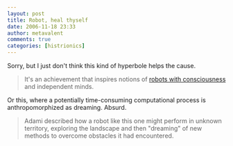 ```yaml
---
layout: post
title: Robot, heal thyself
date: 2006-11-18 23:33
author: metavalent
comments: true
categories: [histrionics]
---
```

Sorry, but I just don't think this kind of hyperbole helps the cause.<blockquote>It's an achievement that inspires notions of <a href="http://news.yahoo.com/s/nm/science_robot_dc" target="_blank">robots with consciousness</a> and independent minds.</blockquote>Or this, where a potentially time-consuming computational process is anthropomorphized as dreaming. Absurd.<blockquote>Adami described how a robot like this one might perform in unknown territory, exploring the landscape and then "dreaming" of new methods to overcome obstacles it had encountered.</blockquote>
